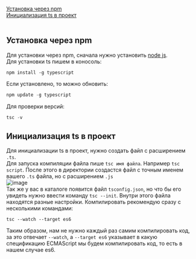 [Установка через npm](#установка-через-npm)<br>
[Инициализация ts в проект](#инициализация-ts-в-проект)<br>
[]()<br>

## Установка через npm
Для установки через npm, сначала нужно установить [node js](https://nodejs.org/en/).<br>
Для установки ts пишем в коносоль:
```code
npm install -g typescript
```
Если установлено, то можно обновить:
```javaScript
npm update -g typescript
```
Для проверки версий:
```javaScript
tsc -v
```
## Инициализация  ts в проект
Для инициализации ts в проект, нужно создать файл с расширением `.ts`.<br>
Для запуска компиляции файла пише `tsc имя файла`. Например `tsc script`.
После этого в директории создастся файл с точным именем вашего `.ts` файла, но с расширением `.js`<br>
![image](https://user-images.githubusercontent.com/70824286/172856394-d9726ce7-9f80-4757-afc9-83f9a31ad497.png)<br>
Так же у вас в каталоге появится файл `tsconfig.json`, но что бы его увидеть нужно ввести команду `tsc --init`.
Внутри этого файла находятся разные настройки.
Компилировать рекомендую сразу с несколькими командами:
```code
tsc --watch --target es6 
```
Таким образом, нам не нужно каждый раз самим компилировать код, за это отвечает `--watch`, а `--target es6` указывает в какую спецификацию ECMAScript мы будем компилировать код, то есть в нашем случае es6.



